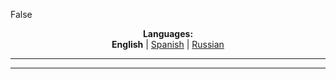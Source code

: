 False
<p align="center"><b>Languages:</b><br /><b>English</b> | <a href="https://github.com/markolofsen/choosss/blob/master/README_es.md">Spanish</a> | <a href="https://github.com/markolofsen/choosss/blob/master/README_ru.md">Russian</a></p>

---



---

